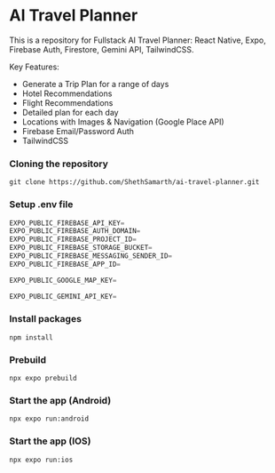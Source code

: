 # AI Travel Planner

This is a repository for Fullstack AI Travel Planner: React Native, Expo, Firebase Auth, Firestore, Gemini API, TailwindCSS.

Key Features:

- Generate a Trip Plan for a range of days
- Hotel Recommendations
- Flight Recommendations
- Detailed plan for each day
- Locations with Images & Navigation (Google Place API)
- Firebase Email/Password Auth
- TailwindCSS

### Cloning the repository

```shell
git clone https://github.com/ShethSamarth/ai-travel-planner.git
```

### Setup .env file

```js
EXPO_PUBLIC_FIREBASE_API_KEY=
EXPO_PUBLIC_FIREBASE_AUTH_DOMAIN=
EXPO_PUBLIC_FIREBASE_PROJECT_ID=
EXPO_PUBLIC_FIREBASE_STORAGE_BUCKET=
EXPO_PUBLIC_FIREBASE_MESSAGING_SENDER_ID=
EXPO_PUBLIC_FIREBASE_APP_ID=

EXPO_PUBLIC_GOOGLE_MAP_KEY=

EXPO_PUBLIC_GEMINI_API_KEY=
```

### Install packages

```shell
npm install
```

### Prebuild

```shell
npx expo prebuild
```

### Start the app (Android)

```shell
npx expo run:android
```

### Start the app (IOS)

```shell
npx expo run:ios
```
